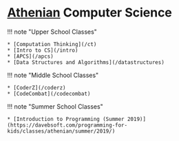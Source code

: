 # [Athenian](https://www.athenian.org) Computer Science  

!!! note "Upper School Classes"

    * [Computation Thinking](/ct)
    * [Intro to CS](/intro)
    * [APCS](/apcs)
    * [Data Structures and Algorithms](/datastructures)

!!! note "Middle School Classes"

    * [CoderZ](/coderz)
    * [CodeCombat](/codecombat)

!!! note "Summer School Classes"

    * [Introduction to Programming (Summer 2019)](https://davebsoft.com/programming-for-kids/classes/athenian/summer/2019/)